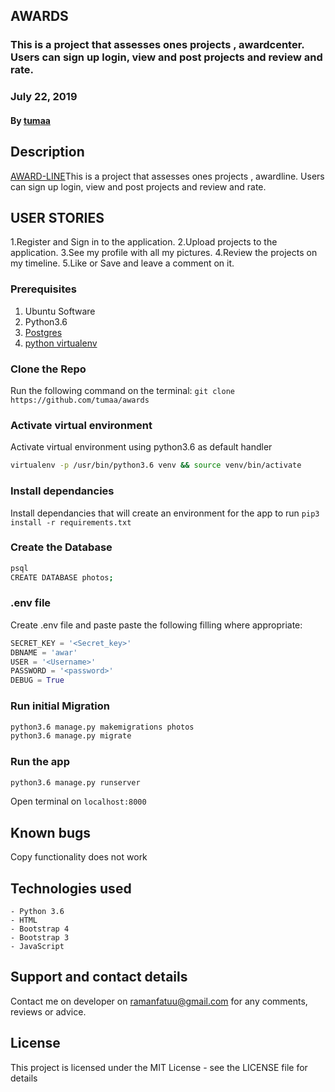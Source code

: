 ## AWARDS
### This is a project that  assesses ones projects , awardcenter. Users can sign up login, view and post projects and review and rate.

 
### July 22, 2019
#### By **[tumaa](https://github.com/tumaa)**
## Description
[AWARD-LINE](())This is a project that  assesses ones projects , awardline. Users can sign up login, view and post projects and review and rate.


## USER STORIES
1.Register and Sign in to the application.
2.Upload projects to the application.
3.See my profile with all my pictures.
4.Review the projects  on my  timeline.
5.Like or Save and leave a comment on it.

### Prerequisites
1. Ubuntu Software
2. Python3.6
3. [Postgres](https://www.postgresql.org/download/)
4. [python virtualenv](https://gist.github.com/Geoyi/d9fab4f609e9f75941946be45000632b)
### Clone the Repo
Run the following command on the terminal:
`git clone https://github.com/tumaa/awards`
### Activate virtual environment
Activate virtual environment using python3.6 as default handler
```bash
virtualenv -p /usr/bin/python3.6 venv && source venv/bin/activate
```
### Install dependancies
Install dependancies that will create an environment for the app to run
`pip3 install -r requirements.txt`
### Create the Database
```bash
psql
CREATE DATABASE photos;
```
### .env file
Create .env file and paste paste the following filling where appropriate:
```python
SECRET_KEY = '<Secret_key>'
DBNAME = 'awar'
USER = '<Username>'
PASSWORD = '<password>'
DEBUG = True
```
### Run initial Migration
```bash
python3.6 manage.py makemigrations photos
python3.6 manage.py migrate
```
### Run the app
```bash
python3.6 manage.py runserver
```
Open terminal on `localhost:8000`
## Known bugs
Copy functionality does not work
## Technologies used
    - Python 3.6
    - HTML
    - Bootstrap 4
    - Bootstrap 3
    - JavaScript
## Support and contact details
Contact me on developer on ramanfatuu@gmail.com for any comments, reviews or advice.
## License
This project is licensed under the MIT License - see the LICENSE file for details
